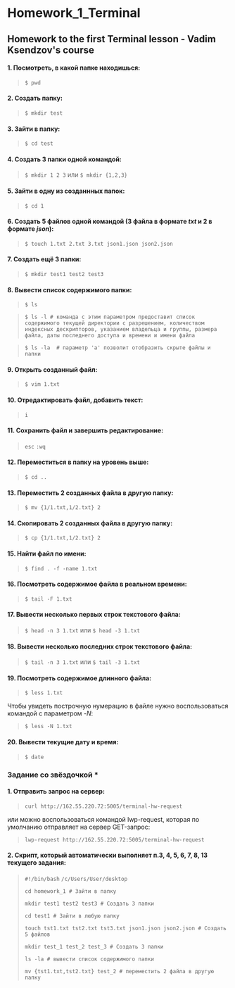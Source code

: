 # Homework_1_Terminal

## Homework to the first Terminal lesson - Vadim Ksendzov's course


#### 1. Посмотреть, в какой папке находишься:

> `$ pwd`

#### 2. Создать папку:

> `$ mkdir test`

#### 3. Зайти в папку:

> `$ cd test`

#### 4. Создать 3 папки одной командой:

> `$ mkdir 1 2 3`
или
> `$ mkdir {1,2,3}`

#### 5. Зайти в одну из созданнных папок:

> `$ cd 1`

#### 6. Создать 5 файлов одной командой (3 файла в формате *txt* и 2 в формате *json*):

> `$ touch 1.txt 2.txt 3.txt json1.json json2.json`

#### 7. Создать ещё 3 папки:

> `$ mkdir test1 test2 test3`

#### 8. Вывести список содержимого папки:

> `$ ls`

> `$ ls -l # команда с этим параметром предоставит список содержимого текущей директории с разрешением, количеством индексных дескрипторов, указанием владельца и группы, размера файла, даты последнего доступа и времени и имени файла`

> `$ ls -la  # параметр 'a' позволит отобразить скрыте файлы и папки`

#### 9. Открыть созданный файл:

> `$ vim 1.txt`

#### 10. Отредактировать файл, добавить текст:

> `i`

#### 11. Сохранить файл и завершить редактирование:

> `esc`
> `:wq`

#### 12. Переместиться в папку на уровень выше: 

> `$ cd ..`

#### 13. Переместить 2 созданных файла в другую папку:

> `$ mv {1/1.txt,1/2.txt} 2`

#### 14. Скопировать 2 созданных файла в другую папку:

> `$ cp {1/1.txt,1/2.txt} 2`

#### 15. Найти файл по имени:

> `$ find . -f -name 1.txt`

#### 16. Посмотреть содержимое файла в реальном времени:

> `$ tail -F 1.txt`

#### 17. Вывести несколько первых строк текстового файла:

> `$ head -n 3 1.txt`
или
> `$ head -3 1.txt`

#### 18. Вывести несколько последних строк текстового файла:

> `$ tail -n 3 1.txt`
или
> `$ tail -3 1.txt`

#### 19. Посмотреть содержимое длинного файла:

> `$ less 1.txt`

Чтобы увидеть построчную нумерацию в файле нужно воспользоваться командой с параметром *-N*:

> `$ less -N 1.txt`

#### 20. Вывести текущие дату и время:

> `$ date`

### Задание со звёздочкой *

#### 1. Отправить запрос на сервер:

> `curl http://162.55.220.72:5005/terminal-hw-request`

или можно воспользоваться командой lwp-request, которая по умолчанию отправляет на сервер GET-запрос:

> `lwp-request http://162.55.220.72:5005/terminal-hw-request`

#### 2. Скрипт, который автоматически выполняет п.3, 4, 5, 6, 7, 8, 13 текущего задания:

> `#!/bin/bash`
> `/c/Users/User/desktop`
> 
> `cd homework_1 # Зайти в папку`
> 
> `mkdir test1 test2 test3 # Создать 3 папки`
> 
> `cd test1 # Зайти в любую папку`
> 
> `touch tst1.txt tst2.txt tst3.txt json1.json json2.json # Создать 5 файлов `
> 
> `mkdir test_1 test_2 test_3 # Создать 3 папки`
> 
> `ls -la # вывести список содержимого папки`
> 
> `mv {tst1.txt,tst2.txt} test_2 # переместить 2 файла в другую папку`
 
